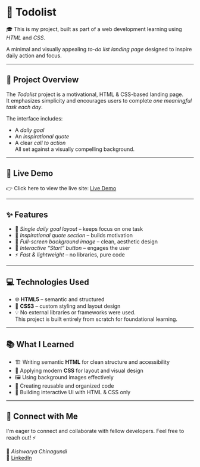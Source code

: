 # 📝 Todolist

🎓 This is my project, built as part of a web development learning using *HTML* and *CSS*.

A minimal and visually appealing *to-do list landing page* designed to inspire daily action and focus.

---

## 📌 Project Overview

The *Todolist* project is a motivational, HTML & CSS-based landing page.  
It emphasizes simplicity and encourages users to complete *one meaningful task each day*.  

The interface includes:  
- A *daily goal*  
- An *inspirational quote*  
- A clear *call to action*  
All set against a visually compelling background.

---

## 🚀 Live Demo

👉 Click here to view the live site: [Live Demo](https://aishwarya152.github.io/Your-Todolist-Repo/)

---

## ✨ Features

- 🎯 *Single daily goal layout* – keeps focus on one task  
- 💬 *Inspirational quote section* – builds motivation  
- 🌄 *Full-screen background image* – clean, aesthetic design  
- 🔘 *Interactive “Start” button* – engages the user  
- ⚡ *Fast & lightweight* – no libraries, pure code  

---

## 💻 Technologies Used

- 🌐 **HTML5** – semantic and structured  
- 🎨 **CSS3** – custom styling and layout design  
- 💡 No external libraries or frameworks were used.  
This project is built entirely from scratch for foundational learning.

---

## 📚 What I Learned

- 🏗 Writing semantic **HTML** for clean structure and accessibility  
- 🎨 Applying modern **CSS** for layout and visual design  
- 🖼 Using background images effectively  
- 🧠 Creating reusable and organized code  
- 🧩 Building interactive UI with HTML & CSS only  

---

## 🤝 Connect with Me

I'm eager to connect and collaborate with fellow developers. Feel free to reach out! ⚡  

💼 *Aishwarya Chinagundi*  
🔗 [LinkedIn](https://www.linkedin.com/in/aishwarya-chinagundi-21a341356)
